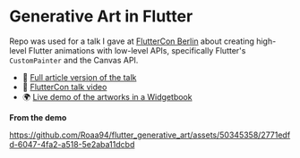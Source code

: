 # Generative Art in Flutter

Repo was used for a talk I gave at [FlutterCon Berlin](https://fluttercon.dev/) about creating high-level Flutter animations with low-level APIs, specifically Flutter's `CustomPainter` and the Canvas API.

* 📃 [Full article version of the talk](https://medium.com/flutter-community/9e53701f7805)
* 🎥 [FlutterCon talk video](https://www.droidcon.com/2023/08/07/high-level-flutter-animations-with-low-level-apis/)
* 🌍 [Live demo of the artworks in a Widgetbook](https://generative-art.roaakdm.com/#/?path=vera-molnar%2Fwidgets%2Fanimatedpolygonsgrid%2Fplayground)

**From the demo**

https://github.com/Roaa94/flutter_generative_art/assets/50345358/2771edfd-6047-4fa2-a518-5e2aba11dcbd



